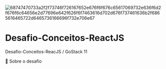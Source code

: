 ![68747470733a2f2f73746f726167652e676f6f676c65617069732e636f6d2f676f6c64656e2d77696e642f626f6f7463616d702d676f737461636b2f6865616465722d6465736166696f732e706e67](https://user-images.githubusercontent.com/59901617/84070940-4e800e80-a9a3-11ea-87ae-7f60234e9493.png)

# Desafio-Conceitos-ReactJS
Desafio-Conceitos-ReacJS / GoStack 11

🚀 Sobre o desafio

